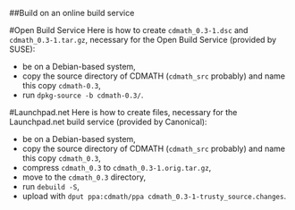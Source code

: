##Build on an online build service

#Open Build Service
Here is how to create `cdmath_0.3-1.dsc` and `cdmath_0.3-1.tar.gz`, necessary for the Open Build Service (provided by SUSE):
 * be on a Debian-based system,
 * copy the source directory of CDMATH (`cdmath_src` probably) and name this copy `cdmath-0.3`,
 * run `dpkg-source -b cdmath-0.3/`.

#Launchpad.net
Here is how to create files, necessary for the Launchpad.net build service (provided by Canonical):
 * be on a Debian-based system,
 * copy the source directory of CDMATH (`cdmath_src` probably) and name this copy `cdmath_0.3`,
 * compress `cdmath_0.3` to `cdmath_0.3-1.orig.tar.gz`,
 * move to the `cdmath_0.3` directory,
 * run `debuild -S`,
 * upload with `dput ppa:cdmath/ppa cdmath_0.3-1-trusty_source.changes`.
